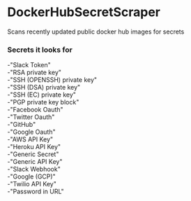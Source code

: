 # DockerHubSecretScraper
Scans recently updated public docker hub images for secrets

### Secrets it looks for 
-"Slack Token"  
-"RSA private key"  
-"SSH (OPENSSH) private key"  
-"SSH (DSA) private key"  
-"SSH (EC) private key"   
-"PGP private key block"  
-"Facebook Oauth"  
-"Twitter Oauth"  
-"GitHub"  
-"Google Oauth"  
-"AWS API Key"  
-"Heroku API Key"  
-"Generic Secret"   
-"Generic API Key"  
-"Slack Webhook"   
-"Google (GCP)"  
-"Twilio API Key"   
-"Password in URL"   

